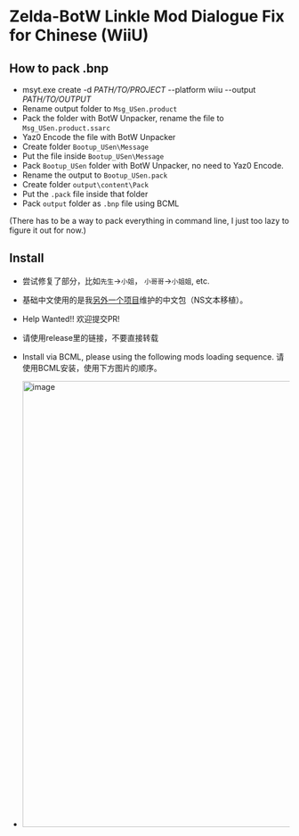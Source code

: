 # Zelda-BotW Linkle Mod Dialogue Fix for Chinese (WiiU)

## How to pack .bnp

- msyt.exe create -d *PATH/TO/PROJECT* --platform wiiu --output *PATH/TO/OUTPUT*
- Rename output folder to `Msg_USen.product`
- Pack the folder with BotW Unpacker, rename the file to `Msg_USen.product.ssarc`
- Yaz0 Encode the file with BotW Unpacker
- Create folder `Bootup_USen\Message`
- Put the file inside `Bootup_USen\Message`
- Pack `Bootup_USen` folder with BotW Unpacker, no need to Yaz0 Encode.
- Rename the output to `Bootup_USen.pack`
- Create folder `output\content\Pack`
- Put the `.pack` file inside that folder
- Pack `output` folder as `.bnp` file using BCML

(There has to be a way to pack everything in command line, I just too lazy to figure it out for now.)

## Install

- 尝试修复了部分，比如`先生`->`小姐`， `小哥哥`->`小姐姐`, etc.

- 基础中文使用的是我[另外一个项目](https://github.com/KrisCris/Zelda-BotW_ChineseLanguagePack)维护的中文包（NS文本移植）。

- Help Wanted!! 欢迎提交PR!

- 请使用release里的链接，不要直接转载

- Install via BCML, please using the following mods loading sequence. 请使用BCML安装，使用下方图片的顺序。

- <img width="800" alt="image" src="https://user-images.githubusercontent.com/38860226/168200651-fd950884-e797-4770-a765-7a6edc8f2fbd.png">

